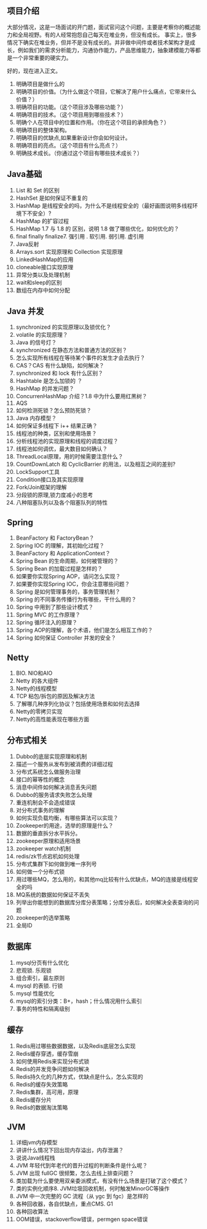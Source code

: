 ## 项目介绍

大部分情况，这是一场面试的开门题，面试官问这个问题，主要是考察你的概述能力和全局视野。有的人经常抱怨自己每天在堆业务，但没有成长。
事实上，很多情况下确实在堆业务，但并不是没有成长的。并非做中间件或者技术架构才是成长，例如我们的需求分析能力，沟通协作能力，产品思维能力，抽象建模能力等都是一个非常重要的硬实力。

好的，现在进入正文。

1. 明确项目是做什么的
2. 明确项目的价值。（为什么做这个项目，它解决了用户什么痛点，它带来什么价值？）
3. 明确项目的功能。（这个项目涉及哪些功能？）
4. 明确项目的技术。（这个项目用到哪些技术？）
5. 明确个人在项目中的位置和作用。（你在这个项目的承担角色？）
6. 明确项目的整体架构。
7. 明确项目的优缺点,如果重新设计你会如何设计。
8. 明确项目的亮点。（这个项目有什么亮点？）
9. 明确技术成长。（你通过这个项目有哪些技术成长？）

## Java基础
1. List 和 Set 的区别
2. HashSet 是如何保证不重复的
3. HashMap 是线程安全的吗，为什么不是线程安全的（最好画图说明多线程环境下不安全）?
4. HashMap 的扩容过程
5. HashMap 1.7 与 1.8 的 区别，说明 1.8 做了哪些优化，如何优化的？
6. final finally finalize7. 强引用 . 软引用.  弱引用. 虚引用
8. Java反射
9. Arrays.sort 实现原理和 Collection 实现原理
10. LinkedHashMap的应用
11. cloneable接口实现原理
12. 异常分类以及处理机制
13. wait和sleep的区别
14. 数组在内存中如何分配

## Java 并发
1. synchronized 的实现原理以及锁优化？
2. volatile 的实现原理？
3. Java 的信号灯？
4. synchronized 在静态方法和普通方法的区别？
5. 怎么实现所有线程在等待某个事件的发生才会去执行？
6. CAS？CAS 有什么缺陷，如何解决？
7. synchronized 和 lock 有什么区别？
8. Hashtable 是怎么加锁的 ？
9. HashMap 的并发问题？
10. ConcurrenHashMap 介绍？1.8 中为什么要用红黑树？
11. AQS
12. 如何检测死锁？怎么预防死锁？
13. Java 内存模型？
14. 如何保证多线程下 i++ 结果正确？
15. 线程池的种类，区别和使用场景？
16. 分析线程池的实现原理和线程的调度过程？
17. 线程池如何调优，最大数目如何确认？
18. ThreadLocal原理，用的时候需要注意什么？
19. CountDownLatch 和 CyclicBarrier 的用法，以及相互之间的差别?
20. LockSupport工具
21. Condition接口及其实现原理
22. Fork/Join框架的理解
23. 分段锁的原理,锁力度减小的思考
24. 八种阻塞队列以及各个阻塞队列的特性

## Spring
1. BeanFactory 和 FactoryBean？
2. Spring IOC 的理解，其初始化过程？
3. BeanFactory 和 ApplicationContext？
4. Spring Bean 的生命周期，如何被管理的？
5. Spring Bean 的加载过程是怎样的？
6. 如果要你实现Spring AOP，请问怎么实现？
7. 如果要你实现Spring IOC，你会注意哪些问题？
8. Spring 是如何管理事务的，事务管理机制？
9. Spring 的不同事务传播行为有哪些，干什么用的？
10. Spring 中用到了那些设计模式？
11. Spring MVC 的工作原理？
12. Spring 循环注入的原理？
13. Spring AOP的理解，各个术语，他们是怎么相互工作的？
14. Spring 如何保证 Controller 并发的安全？

## Netty
1. BIO. NIO和AIO
2. Netty 的各大组件
3. Netty的线程模型
4. TCP 粘包/拆包的原因及解决方法
5. 了解哪几种序列化协议？包括使用场景和如何去选择
6. Netty的零拷贝实现
7. Netty的高性能表现在哪些方面

## 分布式相关
1. Dubbo的底层实现原理和机制
2. 描述一个服务从发布到被消费的详细过程
3. 分布式系统怎么做服务治理
4. 接口的幂等性的概念
5. 消息中间件如何解决消息丢失问题
6. Dubbo的服务请求失败怎么处理
7. 重连机制会不会造成错误
8. 对分布式事务的理解
9. 如何实现负载均衡，有哪些算法可以实现？
10. Zookeeper的用途，选举的原理是什么？
11. 数据的垂直拆分水平拆分。
12. zookeeper原理和适用场景
13. zookeeper watch机制
14. redis/zk节点宕机如何处理
15. 分布式集群下如何做到唯一序列号
16. 如何做一个分布式锁
17. 用过哪些MQ，怎么用的，和其他mq比较有什么优缺点，MQ的连接是线程安全的吗
18. MQ系统的数据如何保证不丢失
19. 列举出你能想到的数据库分库分表策略；分库分表后，如何解决全表查询的问题
20. zookeeper的选举策略
21. 全局ID

## 数据库
1. mysql分页有什么优化
2. 悲观锁. 乐观锁
3. 组合索引，最左原则
4. mysql 的表锁. 行锁
5. mysql 性能优化
6. mysql的索引分类：B+，hash；什么情况用什么索引
7. 事务的特性和隔离级别

## 缓存
1. Redis用过哪些数据数据，以及Redis底层怎么实现
2. Redis缓存穿透，缓存雪崩
3. 如何使用Redis来实现分布式锁
4. Redis的并发竞争问题如何解决
5. Redis持久化的几种方式，优缺点是什么，怎么实现的
6. Redis的缓存失效策略
7. Redis集群，高可用，原理
8. Redis缓存分片
9. Redis的数据淘汰策略

## JVM
1. 详细jvm内存模型
2. 讲讲什么情况下回出现内存溢出，内存泄漏？ 
3. 说说Java线程栈
4. JVM 年轻代到年老代的晋升过程的判断条件是什么呢？
5. JVM 出现 fullGC 很频繁，怎么去线上排查问题？
6. 类加载为什么要使用双亲委派模式，有没有什么场景是打破了这个模式？
7. 类的实例化顺序8. JVM垃圾回收机制，何时触发MinorGC等操作
9. JVM 中一次完整的 GC 流程（从 ygc 到 fgc）是怎样的
10. 各种回收器，各自优缺点，重点CMS. G1
11. 各种回收算法
12. OOM错误，stackoverflow错误，permgen space错误
